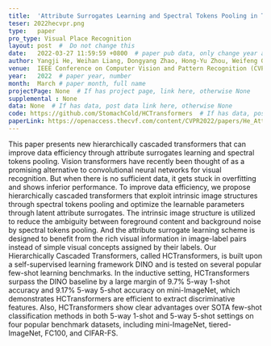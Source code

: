 ```yaml
---
title:  'Attribute Surrogates Learning and Spectral Tokens Pooling in Transformers for Few-shot Learning'  #  Paper title, covered by ''
teser: 2022hecvpr.png
type:   paper
pro_type: Visual Place Recognition
layout: post  #  Do not change this
date:   2022-03-27 11:59:59 +0800  # paper pub data, only change year and month according to this format
author: Yangji He, Weihan Liang, Dongyang Zhao, Hong-Yu Zhou, Weifeng Ge, Yizhou Yu, Wenqiang Zhang  # authors information
venue:  IEEE Conference on Computer Vision and Pattern Recognition (CVPR 2022) (CCF A) # Where it be, ICCV and CVPR remove IEEE Conference on,
year:   2022  # paper year, number
month:  March # paper month, full name
projectPage: None  # If has project page, link here, otherwise None
supplemental : None
data: None  # If has data, post data link here, otherwise None
code: https://github.com/StomachCold/HCTransformers  # If has data, post code link here, otherwise None
paperLink: https://openaccess.thecvf.com/content/CVPR2022/papers/He_Attribute_Surrogates_Learning_and_Spectral_Tokens_Pooling_in_Transformers_for_CVPR_2022_paper.pdf # post paper pdf link here
---
```


This paper presents new hierarchically cascaded transformers that can improve data efficiency through attribute surrogates learning and spectral tokens pooling. Vision transformers have recently been thought of as a promising alternative to convolutional neural networks for visual recognition. But when there is no sufficient data, it gets stuck in overfitting and shows inferior performance. To improve data efficiency, we propose hierarchically cascaded transformers that exploit intrinsic image structures through spectral tokens pooling and optimize the learnable parameters through latent attribute surrogates. The intrinsic image structure is utilized to reduce the ambiguity between foreground content and background noise by spectral tokens pooling. And the attribute surrogate learning scheme is designed to benefit from the rich visual information in image-label pairs instead of simple visual concepts assigned by their labels. Our Hierarchically Cascaded Transformers, called HCTransformers, is built upon a self-supervised learning framework DINO and is tested on several popular few-shot learning benchmarks. In the inductive setting, HCTransformers surpass the DINO baseline by a large margin of 9.7% 5-way 1-shot accuracy and 9.17% 5-way 5-shot accuracy on mini-ImageNet, which demonstrates HCTransformers are efficient to extract discriminative features. Also, HCTransformers show clear advantages over SOTA few-shot classification methods in both 5-way 1-shot and 5-way 5-shot settings on four popular benchmark datasets, including mini-ImageNet, tiered-ImageNet, FC100, and CIFAR-FS.